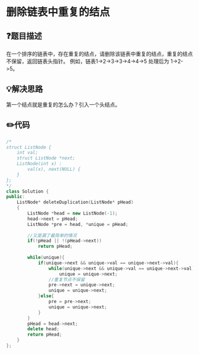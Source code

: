 # 删除链表中重复的结点

## :question:题目描述
在一个排序的链表中，存在重复的结点，请删除该链表中重复的结点，重复的结点不保留，返回链表头指针。 例如，链表1->2->3->3->4->4->5 处理后为 1->2->5。

## :bulb:解决思路
第一个结点就是重复的怎么办？引入一个头结点。

## :pencil2:代码
```c++
/*
struct ListNode {
    int val;
    struct ListNode *next;
    ListNode(int x) :
        val(x), next(NULL) {
    }
};
*/
class Solution {
public:
    ListNode* deleteDuplication(ListNode* pHead)
    {
        ListNode *head = new ListNode(-1);
        head->next = pHead;
        ListNode *pre = head, *unique = pHead;
        
        //又是漏了最简单的情况
        if(!pHead || !(pHead->next))
            return pHead;
        
        while(unique){
            if(unique->next && unique->val == unique->next->val){
                while(unique->next && unique->val == unique->next->val)
                    unique = unique->next;
                //重复节点不保留
                pre->next = unique->next;
                unique = unique->next;
            }else{
                pre = pre->next;
                unique = unique->next;
            }
        }
        pHead = head->next;
        delete head;
        return pHead;
    }
};
```
